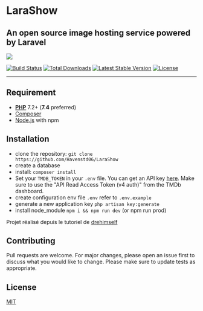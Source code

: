 # LaraShow
## An open source image hosting service powered by Laravel
  
<img src="https://limg.app/i/Brave-Boar-Fluffy-Zombie-Explorer-KvbFij.png/500">
  
<a href="https://travis-ci.org/laravel/framework"><img src="https://travis-ci.org/laravel/framework.svg" alt="Build Status"></a>
<a href="https://packagist.org/packages/laravel/framework"><img src="https://poser.pugx.org/laravel/framework/d/total.svg" alt="Total Downloads"></a>
<a href="https://packagist.org/packages/laravel/framework"><img src="https://poser.pugx.org/laravel/framework/v/stable.svg" alt="Latest Stable Version"></a>
<a href="https://packagist.org/packages/laravel/framework"><img src="https://poser.pugx.org/laravel/framework/license.svg" alt="License"></a>

<hr>

## Requirement
- [**PHP**](https://php.net) 7.2+ (**7.4** preferred)
- [Composer](https://getcomposer.org)
- [Node.js](https://nodejs.org/) with npm

## Installation
* clone the repository: `git clone https://github.com/Havenstd06/LaraShow`
* create a database
* install: `composer install`
* Set your `TMDB_TOKEN` in your `.env` file. You can get an API key [here](https://www.themoviedb.org/settings/api). Make sure to use the "API Read Access Token (v4 auth)" from the TMDb dashboard.
* create configuration env file `.env` refer to `.env.example`
* generate a new application key `php artisan key:generate`
* install node_module `npm i && npm run dev` (or npm run prod)

Projet réalisé depuis le tutoriel de [drehimself](https://github.com/drehimself/laravel-movies-example)  

## Contributing
Pull requests are welcome. For major changes, please open an issue first to discuss what you would like to change.
Please make sure to update tests as appropriate.

## License
[MIT](https://choosealicense.com/licenses/mit/)
